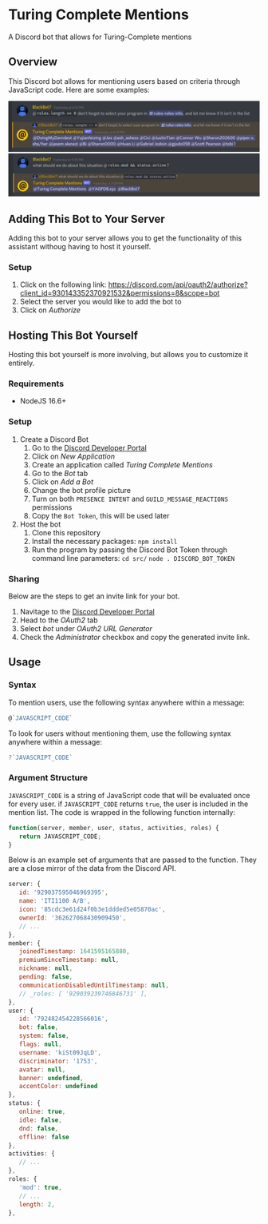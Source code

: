 # Turing Complete Mentions

A Discord bot that allows for Turing-Complete mentions

## Overview

This Discord bot allows for mentioning users based on criteria through JavaScript code. Here are some examples:

![](ksnip_20220111-113736.png)
![](ksnip_20220111-113811.png)

## Adding This Bot to Your Server

Adding this bot to your server allows you to get the functionality of this assistant withoug having to host it yourself.

### Setup

1. Click on the following link: <https://discord.com/api/oauth2/authorize?client_id=930143352370921532&permissions=8&scope=bot>
2. Select the server you would like to add the bot to
3. Click on _Authorize_

## Hosting This Bot Yourself

Hosting this bot yourself is more involving, but allows you to customize it entirely.

### Requirements

- NodeJS 16.6+

### Setup

1. Create a Discord Bot
   1. Go to the [Discord Developer Portal](https://discord.com/developers/applications)
   2. Click on _New Application_
   3. Create an application called _Turing Complete Mentions_
   4. Go to the _Bot_ tab
   5. Click on _Add a Bot_
   6. Change the bot profile picture
   7. Turn on both `PRESENCE INTENT` and `GUILD_MESSAGE_REACTIONS` permissions
   8. Copy the `Bot Token`, this will be used later
2. Host the bot
   1. Clone this repository
   2. Install the necessary packages: `npm install`
   3. Run the program by passing the Discord Bot Token through command line parameters: `cd src/` `node . DISCORD_BOT_TOKEN`

### Sharing

Below are the steps to get an invite link for your bot.

1. Navitage to the [Discord Developer Portal](https://discord.com/developers/applications)
2. Head to the _OAuth2_ tab
3. Select _bot_ under _OAuth2 URL Generator_
4. Check the _Administrator_ checkbox and copy the generated invite link.

## Usage

### Syntax

To mention users, use the following syntax anywhere within a message:

```JavaScript
@`JAVASCRIPT_CODE`
```

To look for users without mentioning them, use the following syntax anywhere within a message:

```JavaScript
?`JAVASCRIPT_CODE`
```

### Argument Structure

`JAVASCRIPT_CODE` is a string of JavaScript code that will be evaluated once for every user. if `JAVASCRIPT_CODE` returns `true`, the user is included in the mention list. The code is wrapped in the following function internally:

```JavaScript
function(server, member, user, status, activities, roles) {
   return JAVASCRIPT_CODE;
}
```

Below is an example set of arguments that are passed to the function. They are a close mirror of the data from the Discord API.

```JavaScript
server: {
   id: '929037595046969395',
   name: 'ITI1100 A/B',
   icon: '85cdc3e61d24f0b3e1ddded5e05870ac',
   ownerId: '362627068430909450',
   // ...
},
member: {
   joinedTimestamp: 1641595165880,
   premiumSinceTimestamp: null,
   nickname: null,
   pending: false,
   communicationDisabledUntilTimestamp: null,
   // _roles: [ '929039239746846731' ],
},
user: {
   id: '792482454228566016',
   bot: false,
   system: false,
   flags: null,
   username: 'kiSt09JqLD',
   discriminator: '1753',
   avatar: null,
   banner: undefined,
   accentColor: undefined
},
status: {
   online: true,
   idle: false,
   dnd: false,
   offline: false
},
activities: {
   // ...
},
roles: {
   'mod': true,
   // ...
   length: 2,
},
```
